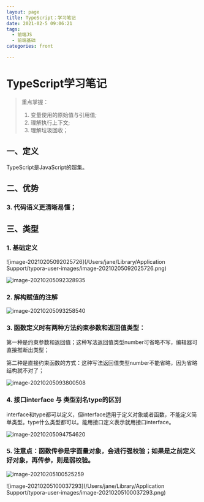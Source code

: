 ```yaml
---
layout: page
title: TypeScript：学习笔记
date: 2021-02-5 09:06:21
tags: 
  - 前端JS
  - 前端基础
categories: front

---
```


#  TypeScript学习笔记

> 重点掌握：
>
> 1. 变量使用的原始值与引用值;
> 2. 理解执行上下文;
> 3. 理解垃圾回收；

## 一、定义

TypeScript是JavaScript的超集。

## 二、优势

### 3. 代码语义更清晰易懂；

## 三、类型

### 1. 基础定义

![image-20210205092025726](/Users/jane/Library/Application Support/typora-user-images/image-20210205092025726.png)

![image-20210205092328935](https://cdn.jsdelivr.net/gh/trylang/imageManager/picgo/20210205092339.png)

### 2. 解构赋值的注解

![image-20210205093258540](https://cdn.jsdelivr.net/gh/trylang/imageManager/picgo/20210205093300.png)

### 3. 函数定义时有两种方法约束参数和返回值类型：

第一种是约束参数和返回值；这种写法返回值类型number可省略不写，编辑器可直接推断出类型；

第二种是直接约束函数的方式：这种写法返回值类型number不能省略，因为省略结构就不对了；

![image-20210205093800508](https://cdn.jsdelivr.net/gh/trylang/imageManager/picgo/20210205093803.png)

### 4. 接口interface  与 类型别名type的区别

interface和type都可以定义，但interface适用于定义对象或者函数，不能定义简单类型。type什么类型都可以。能用接口定义表示就用接口interface。

![image-20210205094754620](https://cdn.jsdelivr.net/gh/trylang/imageManager/picgo/20210205094757.png)

### 5. 注意点：函数传参是字面量对象，会进行强校验；如果是之前定义好对象，再传参，则是弱校验。

![image-20210205100525259](https://cdn.jsdelivr.net/gh/trylang/imageManager/picgo/20210205100526.png)

![image-20210205100037293](/Users/jane/Library/Application Support/typora-user-images/image-20210205100037293.png)

